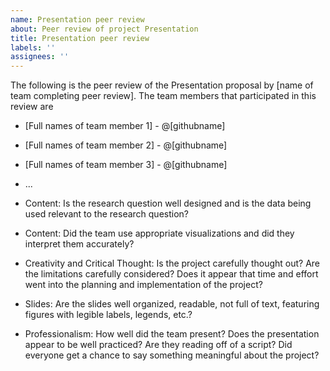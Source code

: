 ```yaml
---
name: Presentation peer review
about: Peer review of project Presentation
title: Presentation peer review
labels: ''
assignees: ''
---
```


The following is the peer review of the Presentation proposal by [name of team completing peer review]. The team members that participated in this review are 

- [Full names of team member 1] - @[githubname]
- [Full names of team member 2] - @[githubname]
- [Full names of team member 3] - @[githubname]
- ...


- Content: Is the research question well designed and is the data being used relevant to the research question?



- Content: Did the team use appropriate visualizations and did they interpret them accurately?



- Creativity and Critical Thought: Is the project carefully thought out? Are the limitations carefully considered? Does it appear that time and effort went into the planning and implementation of the project?



- Slides: Are the slides well organized, readable, not full of text, featuring figures with legible labels, legends, etc.?



- Professionalism: How well did the team present? Does the presentation appear to be well practiced? Are they reading off of a script? Did everyone get a chance to say something meaningful about the project?
